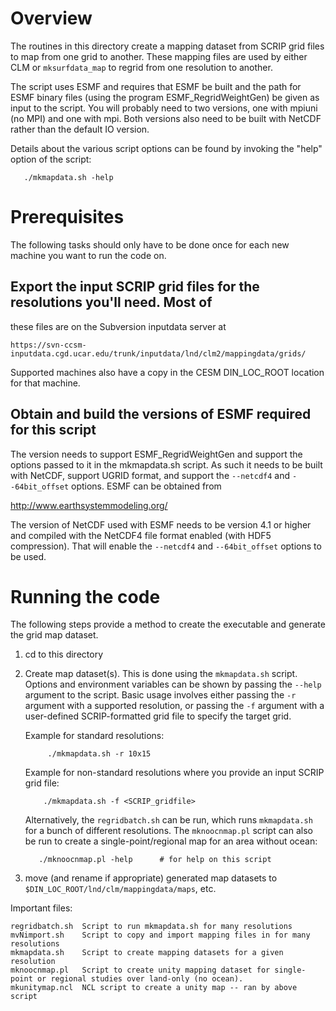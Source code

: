 # Overview
The routines in this directory create a mapping dataset from
SCRIP grid files to map from one grid to another. These mapping files
are used by either CLM or `mksurfdata_map` to regrid from one resolution
to another.

The script uses ESMF and requires that ESMF be built and the path
for ESMF binary files (using the program ESMF_RegridWeightGen) 
be given as input to the script. You will probably need to two versions,
one with mpiuni (no MPI) and one with mpi. Both versions also need to be built 
with NetCDF rather than the default IO version.

Details about the various script options can be found by invoking the "help" 
option of the script:
```
   ./mkmapdata.sh -help
```

# Prerequisites
The following tasks should only have to be done once for each new machine you 
want to run the code on.

## Export the input SCRIP grid files for the resolutions you'll need. Most of 
these files are on the Subversion inputdata server at

    https://svn-ccsm-inputdata.cgd.ucar.edu/trunk/inputdata/lnd/clm2/mappingdata/grids/

Supported machines also have a copy in the CESM DIN_LOC_ROOT location for that machine.

## Obtain and build the versions of ESMF required for this script

The version needs to support ESMF_RegridWeightGen and support the
options passed to it in the mkmapdata.sh script. As such it needs
to be built with NetCDF, support UGRID format, and support the 
`--netcdf4` and `--64bit_offset` options. ESMF can be obtained from

   http://www.earthsystemmodeling.org/

The version of NetCDF used with ESMF needs to be version 4.1 or higher
and compiled with the NetCDF4 file format enabled (with HDF5 compression).
That will enable the `--netcdf4` and `--64bit_offset` options to be used.

# Running the code
The following steps provide a method to create the executable and generate the
grid map dataset.

1. cd to this directory 

2. Create map dataset(s). This is done using the `mkmapdata.sh` script. Options and 
   environment variables can be shown by passing the `--help` argument to the script.
   Basic usage involves either passing the `-r` argument with a supported resolution,
   or passing the `-f` argument with a user-defined SCRIP-formatted grid file to specify
   the target grid.

   Example for standard resolutions:
   ```
        ./mkmapdata.sh -r 10x15
   ```
   Example for non-standard resolutions where you provide an input SCRIP grid file:
   ```     
       ./mkmapdata.sh -f <SCRIP_gridfile>
   ```
   
   Alternatively, the `regridbatch.sh` can be run, which runs `mkmapdata.sh` for a bunch of 
   different resolutions. The `mknoocnmap.pl` script can also be run to create a single-point/regional
   map for an area without ocean:
   ```
      ./mknoocnmap.pl -help      # for help on this script
   ```
   
3. move (and rename if appropriate) generated map datasets
   to `$DIN_LOC_ROOT/lnd/clm/mappingdata/maps`, etc.


Important files:
```
regridbatch.sh  Script to run mkmapdata.sh for many resolutions 
mvNimport.sh    Script to copy and import mapping files in for many resolutions
mkmapdata.sh    Script to create mapping datasets for a given resolution
mknoocnmap.pl   Script to create unity mapping dataset for single-point or regional studies over land-only (no ocean).
mkunitymap.ncl  NCL script to create a unity map -- ran by above script
```

